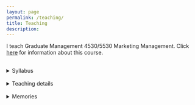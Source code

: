 ```yaml
---
layout: page
permalink: /teaching/
title: Teaching
description:
---
```


I teach Graduate Management 4530/5530 Marketing Management. Click [here](https://classes.cornell.edu/browse/roster/SP23/class/NCC/5530) for information about this course.

<br>
<details>
    <summary>Syllabus</summary>
    <iframe src= "{{ '/assets/pdf/NCC5530_Syllabus_2023 Spring.pdf' | prepend: site.baseurl | prepend: site.url }}" style="width: 100%" height="50%" class="myIframe" ></iframe>
</details>
<br>
<details>
    <summary>Teaching details</summary>
    <li>NCC 4530/5530: Marketing Management Instructor Rating 4.8/5.0; School average: 4.3</li>
    <li> Student testimonials from course and teaching evaluations:
    <div style="text-align:center"><span style="font-size:12pt"><i>
      <br>  
        “The class was super fun and Rin always made sure to go the extra mile to help us understand the course material and engage with real world marketing problems.”<br><br>
“I have had the privilege of taking Rin’s NCC 5530, which has been instrumental in shaping my understanding not only of marketing-related knowledge but also of what it is like to be a good educator. I am really inspired by her teaching style and surprised by the impact she has made.”<br><br>
“I love her class so much and her class made me find out what I am passionate about. I just found a marketing intern job for this summer and will apply the knowledge she taught us this semester to reality.”<br><br>
“This class was a highlight of my time at Cornell”<br><br>
“She is so enthusiastic about teaching and guiding us to participate in class, as well as learn the material. I am always excited about her class, and all material can be applied to the assignments and projects. To be honest I hope she can teach more classes.”</i></span></div></li>
</details>
<br>
<details>
    <summary>Memories</summary>
    <p>A networking dinner with a guest speaker from Netflix</p>
  <img src="{{ site.baseurl }}/assets/img/guestspeaker.jpg" width="400px" alt="" title="sahil and my students"/>
    <br>
<p>My first batch of students</p>
  <img src="{{ site.baseurl }}/assets/img/myfirstclass.jpg" width="700px" alt="" title="my first class"/>
</details>

